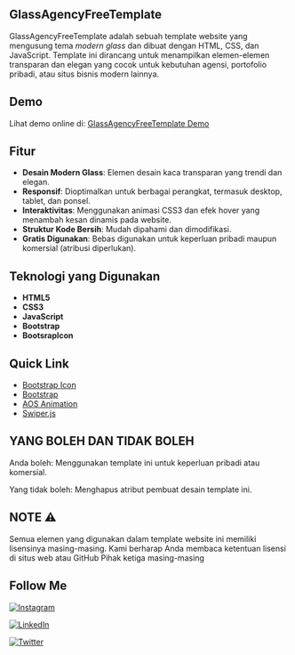 ## GlassAgencyFreeTemplate

GlassAgencyFreeTemplate adalah sebuah template website yang mengusung tema *modern glass* dan dibuat dengan HTML, CSS, dan JavaScript. Template ini dirancang untuk menampilkan elemen-elemen transparan dan elegan yang cocok untuk kebutuhan agensi, portofolio pribadi, atau situs bisnis modern lainnya.

## Demo

Lihat demo online di: [GlassAgencyFreeTemplate Demo](https://contohdemo.com)

## Fitur

- **Desain Modern Glass**: Elemen desain kaca transparan yang trendi dan elegan.
- **Responsif**: Dioptimalkan untuk berbagai perangkat, termasuk desktop, tablet, dan ponsel.
- **Interaktivitas**: Menggunakan animasi CSS3 dan efek hover yang menambah kesan dinamis pada website.
- **Struktur Kode Bersih**: Mudah dipahami dan dimodifikasi.
- **Gratis Digunakan**: Bebas digunakan untuk keperluan pribadi maupun komersial (atribusi diperlukan).

## Teknologi yang Digunakan

- **HTML5**
- **CSS3**
- **JavaScript**
- **Bootstrap**
- **BootsrapIcon**

## Quick Link

- [Bootstrap Icon](https://icons.getbootstrap.com/)
- [Bootstrap](https://getbootstrap.com/)
- [AOS Animation](https://michalsnik.github.io/aos/)
- [Swiper.js](https://swiperjs.com/)

## YANG BOLEH DAN TIDAK BOLEH
Anda boleh:
Menggunakan template ini untuk keperluan pribadi atau komersial.

Yang tidak boleh:
Menghapus atribut pembuat desain template ini.

## NOTE ⚠️
Semua elemen yang digunakan dalam template website ini memiliki lisensinya masing-masing. Kami berharap Anda membaca ketentuan lisensi di situs web atau GitHub Pihak ketiga masing-masing

## Follow Me
[![Instagram](https://raw.githubusercontent.com/gauravghongde/social-icons/master/SVG/Color/Instagram.svg)](https://instagram.com/viksry12)

[![LinkedIn](https://img.shields.io/badge/LinkedIn-@viksry12-%230077B5?style=flat&logo=linkedin&logoColor=white)](https://linkedin.com/in/viksry)

[![Twitter](https://img.shields.io/badge/Twitter-@Vixsry-%231DA1F2?style=flat&logo=twitter&logoColor=white)](https://twitter.com/Vixsry)